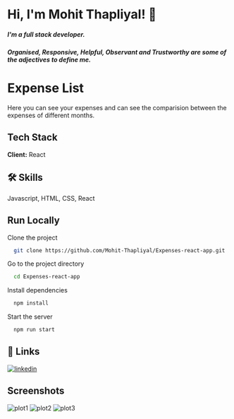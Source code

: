 
# Hi, I'm Mohit Thapliyal! 👋

##### I'm a full stack developer.
##### Organised, Responsive, Helpful, Observant and Trustworthy are some of the adjectives to define me.
# Expense List

Here you can see your expenses and can see the comparision between the expenses of different months.




## Tech Stack

**Client:** React


## 🛠 Skills
Javascript, HTML, CSS, React


## Run Locally

Clone the project

```bash
  git clone https://github.com/Mohit-Thapliyal/Expenses-react-app.git
```

Go to the project directory

```bash
  cd Expenses-react-app
```

Install dependencies

```bash
  npm install
```

Start the server

```bash
  npm run start
```


## 🔗 Links
[![linkedin](https://img.shields.io/badge/linkedin-0A66C2?style=for-the-badge&logo=linkedin&logoColor=white)](https://www.linkedin.com/in/mohit-thapliyal-b20104146/)


## Screenshots

![plot1](./demo/desktop1)
![plot2](./demo/desktop2)
![plot3](./demo/mobile1)
